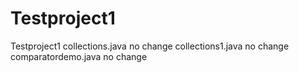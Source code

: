 # Testproject1
Testproject1
collections.java no change
collections1.java no change
comparatordemo.java no change
